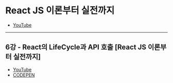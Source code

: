 # React JS 이론부터 실전까지
- [YouTube](https://www.youtube.com/watch?v=s2knmog2j1U&list=PLRx0vPvlEmdCED62ZIWCbI-6G_jcwmuFB)

---

## 6강 - React의 LifeCycle과 API 호출 [React JS 이론부터 실전까지]

- [YouTube](https://www.youtube.com/watch?v=mhBfAibYwHQ&list=PLRx0vPvlEmdCED62ZIWCbI-6G_jcwmuFB&index=6)
- [CODEPEN](https://codepen.io/)
